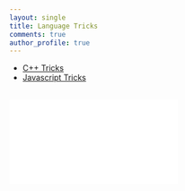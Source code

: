 ```yaml
---
layout: single
title: Language Tricks
comments: true
author_profile: true
---
```


* [C++ Tricks](./cpp/README.md)
* [Javascript Tricks](./javascript/README.md)

<br/>

<iframe data-aa="1180202" src="//acceptable.a-ads.com/1180202?size=Adaptive&background_color=141010&text_color=ff9f00&title_color=ff9900&title_hover_color=ff9900&link_color=ff9900&link_hover_color=ff9900" scrolling="no" style="border:0px; padding:0; overflow:hidden" allowtransparency="true"></iframe>
